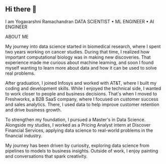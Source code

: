## Hi there 👋

I am Yogavarshni Ramachandran
DATA SCIENTIST • ML ENGINEER • AI ENGINEER

ABOUT ME

My journey into data science started in biomedical research, where I spent two years working on cancer studies. During that time, I realized how important computational biology was in making new discoveries. That experience made me curious about machine learning, and soon I found myself wanting to learn more about data and how it can be used to solve real problems.

After graduation, I joined Infosys and worked with AT&T, where I built my coding and development skills. While I enjoyed the technical side, I wanted to work closer to people and business decisions. That's when I moved to Freshworks, a B2B SaaS company, where I focused on customer success and sales analytics. There, I used data to help improve customer retention and drive business growth.

To strengthen my foundation, I pursued a Master's in Data Science. Alongside my studies, I worked as a Pricing Analyst intern at Discover Financial Services, applying data science to real-world problems in the financial industry.

My journey has been driven by curiosity, exploring data science from pipelines to models to business insights. Outside of work, I enjoy painting and conversations that spark creativity. 
